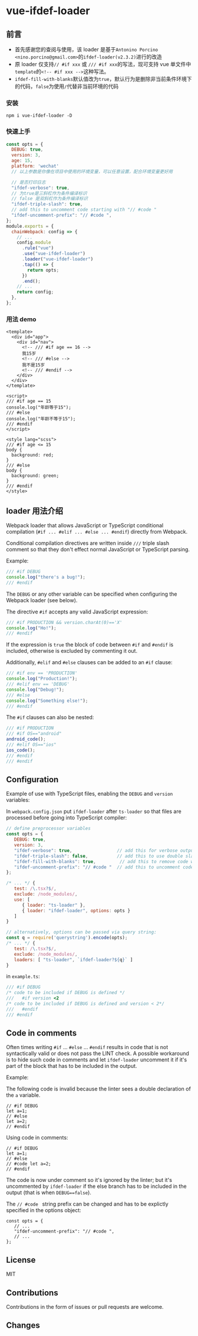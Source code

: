 # vue-ifdef-loader

## 前言

- 首先感谢您的查阅与使用，该 loader 是基于`Antonino Porcino <nino.porcino@gmail.com>`的`ifdef-loader(v2.3.2)`进行的改造
- 原 loader 仅支持`// #if xxx` 或 `/// #if xxx`的写法，现可支持 vue 单文件中`template`的`<!-- #if xxx -->`这种写法。
- `ifdef-fill-with-blanks`默认值改为`true`，默认行为是删除非当前条件环境下的代码，`false`为使用`/`代替非当前环境的代码

### 安装

`npm i vue-ifdef-loader -D`

### 快速上手

```js
const opts = {
  DEBUG: true,
  version: 3,
  age: 15,
  platform: 'wechat'
  // 以上参数是你像在项目中使用的环境变量，可以任意设置，配合环境变量更好用

  // 是否打印日志
  "ifdef-verbose": true,
  // 为true是三斜杠作为条件编译标识
  // false 是双斜杠作为条件编译标识
  "ifdef-triple-slash": true,
  // add this to uncomment code starting with "// #code "
  "ifdef-uncomment-prefix": "// #code ",
};
module.exports = {
  chainWebpack: config => {
    // ...
    config.module
      .rule("vue")
      .use("vue-ifdef-loader")
      .loader("vue-ifdef-loader")
      .tap(() => {
        return opts;
      })
      .end();
    // ...
    return config;
  },
};
```

### 用法 demo

```vue
<template>
  <div id="app">
    <div id="nav">
      <!-- /// #if age == 16 -->
      我15岁
      <!-- /// #else -->
      我不是15岁
      <!-- /// #endif -->
    </div>
  </div>
</template>

<script>
/// #if age == 15
console.log("年龄等于15");
/// #else
console.log("年龄不等于15");
/// #endif
</script>

<style lang="scss">
/// #if age <= 15
body {
  background: red;
}
/// #else
body {
  background: green;
}
/// #endif
</style>
```

## loader 用法介绍

Webpack loader that allows JavaScript or TypeScript conditional compilation (`#if ... #elif ... #else ... #endif`)
directly from Webpack.

Conditional compilation directives are written inside `///` triple slash comment so
that they don't effect normal JavaScript or TypeScript parsing.

Example:

```js
/// #if DEBUG
console.log("there's a bug!");
/// #endif
```

The `DEBUG` or any other variable can be specified when configuring the Webpack loader (see below).

The directive `#if` accepts any valid JavaScript expression:

```js
/// #if PRODUCTION && version.charAt(0)=='X'
console.log("Ho!");
/// #endif
```

If the expression is `true` the block of code between `#if` and `#endif` is included, otherwise is excluded by commenting it out.

Additionally, `#elif` and `#else` clauses can be added to an `#if` clause:

```js
/// #if env == 'PRODUCTION'
console.log("Production!");
/// #elif env == 'DEBUG'
console.log("Debug!");
/// #else
console.log("Something else!");
/// #endif
```

The `#if` clauses can also be nested:

```js
/// #if PRODUCTION
/// #if OS=="android"
android_code();
/// #elif OS=="ios"
ios_code();
/// #endif
/// #endif
```

## Configuration

Example of use with TypeScript files, enabling the `DEBUG` and `version` variables:

In `webpack.config.json` put `ifdef-loader` after `ts-loader` so that files are processed
before going into TypeScript compiler:

```js
// define preprocessor variables
const opts = {
   DEBUG: true,
   version: 3,
   "ifdef-verbose": true,                 // add this for verbose output
   "ifdef-triple-slash": false,           // add this to use double slash comment instead of default triple slash
   "ifdef-fill-with-blanks": true,         // add this to remove code with empty spaces instead of "//" comments
   "ifdef-uncomment-prefix": "// #code "  // add this to uncomment code starting with "// #code "
};

/* ... */ {
   test: /\.tsx?$/,
   exclude: /node_modules/,
   use: [
      { loader: "ts-loader" },
      { loader: "ifdef-loader", options: opts }
   ]
}

// alternatively, options can be passed via query string:
const q = require('querystring').encode(opts);
/* ... */ {
   test: /\.tsx?$/,
   exclude: /node_modules/,
   loaders: [ "ts-loader", `ifdef-loader?${q}` ]
}

```

in `example.ts`:

```ts
/// #if DEBUG
/* code to be included if DEBUG is defined */
///   #if version <2
/* code to be included if DEBUG is defined and version < 2*/
///   #endif
/// #endif
```

## Code in comments

Often times writing `#if` ... `#else` ... `#endif` results in code that is not syntactically valid
or does not pass the LINT check. A possible workaround is to hide such code in comments
and let `ifdef-loader` uncomment it if it's part of the block that has to be included in the output.

Example:

The following code is invalid because the linter sees a double declaration of the `a` variable.

```
// #if DEBUG
let a=1;
// #else
let a=2;
// #endif
```

Using code in comments:

```
// #if DEBUG
let a=1;
// #else
// #code let a=2;
// #endif
```

The code is now under comment so it's ignored by the linter; but it's uncommented
by `ifdef-loader` if the else branch has to be included in the output (that is when `DEBUG==false`).

The `// #code ` string prefix can be changed and has to be explictly specified
in the options object:

```
const opts = {
   // ...
   "ifdef-uncomment-prefix": "// #code ",
   // ...
};
```

## License

MIT

## Contributions

Contributions in the form of issues or pull requests are welcome.

## Changes
